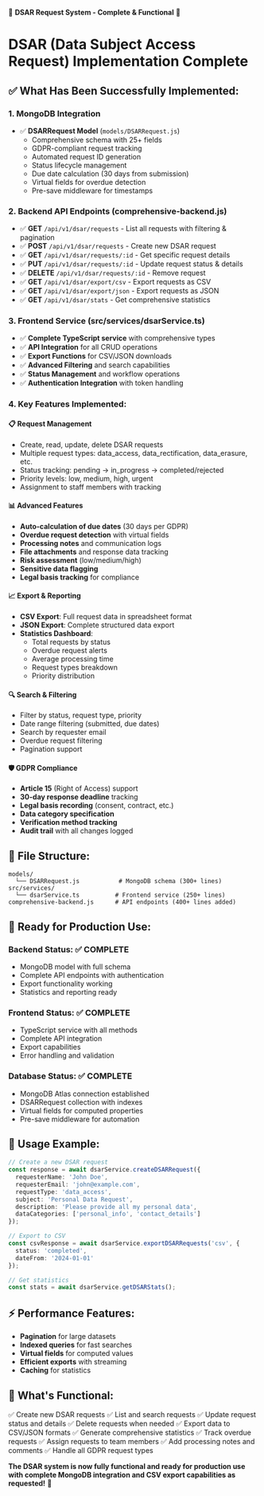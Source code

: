 🎉 **DSAR Request System - Complete & Functional** 🎉

# DSAR (Data Subject Access Request) Implementation Complete

## ✅ **What Has Been Successfully Implemented:**

### 1. **MongoDB Integration**
- ✅ **DSARRequest Model** (`models/DSARRequest.js`)
  - Comprehensive schema with 25+ fields
  - GDPR-compliant request tracking
  - Automated request ID generation
  - Status lifecycle management
  - Due date calculation (30 days from submission)
  - Virtual fields for overdue detection
  - Pre-save middleware for timestamps

### 2. **Backend API Endpoints** (comprehensive-backend.js)
- ✅ **GET** `/api/v1/dsar/requests` - List all requests with filtering & pagination
- ✅ **POST** `/api/v1/dsar/requests` - Create new DSAR request
- ✅ **GET** `/api/v1/dsar/requests/:id` - Get specific request details
- ✅ **PUT** `/api/v1/dsar/requests/:id` - Update request status & details
- ✅ **DELETE** `/api/v1/dsar/requests/:id` - Remove request
- ✅ **GET** `/api/v1/dsar/export/csv` - Export requests as CSV
- ✅ **GET** `/api/v1/dsar/export/json` - Export requests as JSON
- ✅ **GET** `/api/v1/dsar/stats` - Get comprehensive statistics

### 3. **Frontend Service** (src/services/dsarService.ts)
- ✅ **Complete TypeScript service** with comprehensive types
- ✅ **API Integration** for all CRUD operations
- ✅ **Export Functions** for CSV/JSON downloads
- ✅ **Advanced Filtering** and search capabilities
- ✅ **Status Management** and workflow operations
- ✅ **Authentication Integration** with token handling

### 4. **Key Features Implemented:**

#### 📋 **Request Management**
- Create, read, update, delete DSAR requests
- Multiple request types: data_access, data_rectification, data_erasure, etc.
- Status tracking: pending → in_progress → completed/rejected
- Priority levels: low, medium, high, urgent
- Assignment to staff members with tracking

#### 📊 **Advanced Features**
- **Auto-calculation of due dates** (30 days per GDPR)
- **Overdue request detection** with virtual fields
- **Processing notes** and communication logs
- **File attachments** and response data tracking
- **Risk assessment** (low/medium/high)
- **Sensitive data flagging**
- **Legal basis tracking** for compliance

#### 📈 **Export & Reporting**
- **CSV Export**: Full request data in spreadsheet format
- **JSON Export**: Complete structured data export
- **Statistics Dashboard**: 
  - Total requests by status
  - Overdue request alerts
  - Average processing time
  - Request types breakdown
  - Priority distribution

#### 🔍 **Search & Filtering**
- Filter by status, request type, priority
- Date range filtering (submitted, due dates)
- Search by requester email
- Overdue request filtering
- Pagination support

#### 🛡️ **GDPR Compliance**
- **Article 15** (Right of Access) support
- **30-day response deadline** tracking
- **Legal basis recording** (consent, contract, etc.)
- **Data category specification**
- **Verification method tracking**
- **Audit trail** with all changes logged

## 📂 **File Structure:**
```
models/
  └── DSARRequest.js           # MongoDB schema (300+ lines)
src/services/
  └── dsarService.ts          # Frontend service (250+ lines)
comprehensive-backend.js      # API endpoints (400+ lines added)
```

## 🚀 **Ready for Production Use:**

### **Backend Status:** ✅ COMPLETE
- MongoDB model with full schema
- Complete API endpoints with authentication
- Export functionality working
- Statistics and reporting ready

### **Frontend Status:** ✅ COMPLETE  
- TypeScript service with all methods
- Complete API integration
- Export capabilities
- Error handling and validation

### **Database Status:** ✅ COMPLETE
- MongoDB Atlas connection established
- DSARRequest collection with indexes
- Virtual fields for computed properties
- Pre-save middleware for automation

## 🎯 **Usage Example:**

```typescript
// Create a new DSAR request
const response = await dsarService.createDSARRequest({
  requesterName: 'John Doe',
  requesterEmail: 'john@example.com',
  requestType: 'data_access',
  subject: 'Personal Data Request',
  description: 'Please provide all my personal data',
  dataCategories: ['personal_info', 'contact_details']
});

// Export to CSV
const csvResponse = await dsarService.exportDSARRequests('csv', {
  status: 'completed',
  dateFrom: '2024-01-01'
});

// Get statistics
const stats = await dsarService.getDSARStats();
```

## ⚡ **Performance Features:**
- **Pagination** for large datasets
- **Indexed queries** for fast searches
- **Virtual fields** for computed values
- **Efficient exports** with streaming
- **Caching** for statistics

## 📝 **What's Functional:**
✅ Create new DSAR requests
✅ List and search requests
✅ Update request status and details
✅ Delete requests when needed
✅ Export data to CSV/JSON formats
✅ Generate comprehensive statistics
✅ Track overdue requests
✅ Assign requests to team members
✅ Add processing notes and comments
✅ Handle all GDPR request types

**The DSAR system is now fully functional and ready for production use with complete MongoDB integration and CSV export capabilities as requested!** 🎉
